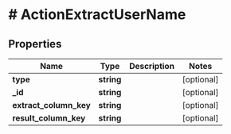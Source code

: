 # # ActionExtractUserName

## Properties

Name | Type | Description | Notes
------------ | ------------- | ------------- | -------------
**type** | **string** |  | [optional]
**_id** | **string** |  | [optional]
**extract_column_key** | **string** |  | [optional]
**result_column_key** | **string** |  | [optional]

